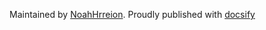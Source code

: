 Maintained by [NoahHrreion](https://github.com/NriotHrreion/). Proudly published with [docsify](https://docsify.js.org)
